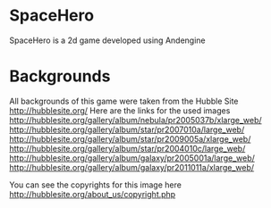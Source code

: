 SpaceHero
=========

SpaceHero is a 2d game developed using Andengine

Backgrounds
=========
All backgrounds of this game were taken from the Hubble Site <http://hubblesite.org/>
Here are the links for the used images
http://hubblesite.org/gallery/album/nebula/pr2005037b/xlarge_web/ 
http://hubblesite.org/gallery/album/star/pr2007010a/large_web/ 
http://hubblesite.org/gallery/album/star/pr2009005a/xlarge_web/ 
http://hubblesite.org/gallery/album/star/pr2004010c/large_web/ 
http://hubblesite.org/gallery/album/galaxy/pr2005001a/large_web/ 
http://hubblesite.org/gallery/album/galaxy/pr2011011a/xlarge_web/ 

You can see the copyrights for this image here
http://hubblesite.org/about_us/copyright.php

